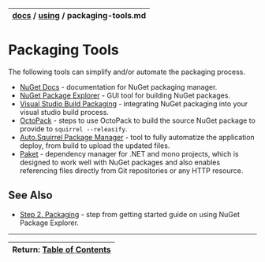 | [docs](..)  / [using](.) / packaging-tools.md
|:---|


# Packaging Tools

The following tools can simplify and/or automate the packaging process.

* [NuGet Docs](http://docs.nuget.org/) - documentation for NuGet packaging manager.
* [NuGet Package Explorer](https://npe.codeplex.com/) - GUI tool for building NuGet packages.
* [Visual Studio Build Packaging](visual-studio-packaging.md) - integrating NuGet packaging into your visual studio build process.
* [OctoPack](octopack.md) - steps to use OctoPack to build the source NuGet package to provide to `squirrel --releasify`.
* [Auto.Squirrel Package Manager](https://github.com/tenacious/Auto.Squirrel) - tool to fully automatize the application deploy, from build to upload the updated files.
* [Paket](http://fsprojects.github.io/Paket/template-files.html) -  dependency manager for .NET and mono projects, which is designed to work well with NuGet packages and also enables referencing files directly from Git repositories or any HTTP resource.
 

## See Also

* [Step 2. Packaging](../getting-started/2-packaging.md) - step from getting started guide on using NuGet Package Explorer. 


---
| Return: [Table of Contents](../readme.md) |
|----|


